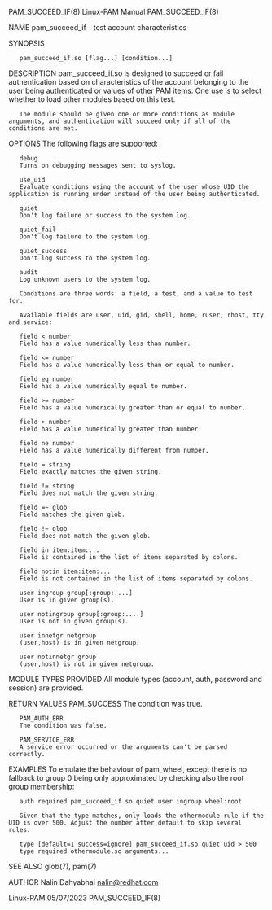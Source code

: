 PAM_SUCCEED_IF(8)						       Linux-PAM Manual							     PAM_SUCCEED_IF(8)

NAME
       pam_succeed_if - test account characteristics

SYNOPSIS

       pam_succeed_if.so [flag...] [condition...]

DESCRIPTION
       pam_succeed_if.so is designed to succeed or fail authentication based on characteristics of the account belonging to the user being authenticated or
       values of other PAM items. One use is to select whether to load other modules based on this test.

       The module should be given one or more conditions as module arguments, and authentication will succeed only if all of the conditions are met.

OPTIONS
       The following flags are supported:

       debug
	   Turns on debugging messages sent to syslog.

       use_uid
	   Evaluate conditions using the account of the user whose UID the application is running under instead of the user being authenticated.

       quiet
	   Don't log failure or success to the system log.

       quiet_fail
	   Don't log failure to the system log.

       quiet_success
	   Don't log success to the system log.

       audit
	   Log unknown users to the system log.

       Conditions are three words: a field, a test, and a value to test for.

       Available fields are user, uid, gid, shell, home, ruser, rhost, tty and service:

       field < number
	   Field has a value numerically less than number.

       field <= number
	   Field has a value numerically less than or equal to number.

       field eq number
	   Field has a value numerically equal to number.

       field >= number
	   Field has a value numerically greater than or equal to number.

       field > number
	   Field has a value numerically greater than number.

       field ne number
	   Field has a value numerically different from number.

       field = string
	   Field exactly matches the given string.

       field != string
	   Field does not match the given string.

       field =~ glob
	   Field matches the given glob.

       field !~ glob
	   Field does not match the given glob.

       field in item:item:...
	   Field is contained in the list of items separated by colons.

       field notin item:item:...
	   Field is not contained in the list of items separated by colons.

       user ingroup group[:group:....]
	   User is in given group(s).

       user notingroup group[:group:....]
	   User is not in given group(s).

       user innetgr netgroup
	   (user,host) is in given netgroup.

       user notinnetgr group
	   (user,host) is not in given netgroup.

MODULE TYPES PROVIDED
       All module types (account, auth, password and session) are provided.

RETURN VALUES
       PAM_SUCCESS
	   The condition was true.

       PAM_AUTH_ERR
	   The condition was false.

       PAM_SERVICE_ERR
	   A service error occurred or the arguments can't be parsed correctly.

EXAMPLES
       To emulate the behaviour of pam_wheel, except there is no fallback to group 0 being only approximated by checking also the root group membership:

	   auth required pam_succeed_if.so quiet user ingroup wheel:root

       Given that the type matches, only loads the othermodule rule if the UID is over 500. Adjust the number after default to skip several rules.

	   type [default=1 success=ignore] pam_succeed_if.so quiet uid > 500
	   type required othermodule.so arguments...

SEE ALSO
       glob(7), pam(7)

AUTHOR
       Nalin Dahyabhai <nalin@redhat.com>

Linux-PAM								  05/07/2023							     PAM_SUCCEED_IF(8)
